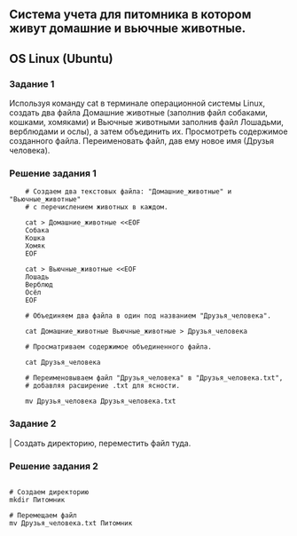 ## Система учета для питомника в котором живут домашние и вьючные животные.

## OS Linux (Ubuntu)

### Задание 1

Используя команду cat в терминале операционной системы Linux, создать два файла Домашние животные (заполнив файл собаками, кошками,
хомяками) и Вьючные животными заполнив файл Лошадьми, верблюдами и
ослы), а затем объединить их. Просмотреть содержимое созданного файла.
Переименовать файл, дав ему новое имя (Друзья человека).

### Решение задания 1

```
    # Создаем два текстовых файла: "Домашние_животные" и "Вьючные_животные"
    # с перечислением животных в каждом.

    cat > Домашние_животные <<EOF
    Собака
    Кошка
    Хомяк
    EOF

    cat > Вьючные_животные <<EOF
    Лошадь
    Верблюд
    Осёл
    EOF

    # Объединяем два файла в один под названием "Друзья_человека".

    cat Домашние_животные Вьючные_животные > Друзья_человека

    # Просматриваем содержимое объединенного файла.

    cat Друзья_человека

    # Переименовываем файл "Друзья_человека" в "Друзья_человека.txt",
    # добавляя расширение .txt для ясности.

    mv Друзья_человека Друзья_человека.txt

```


### Задание 2

| Создать директорию, переместить файл туда.

### Решение задания 2

```

# Создаем директорию
mkdir Питомник

# Перемещаем файл
mv Друзья_человека.txt Питомник

```

